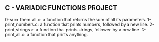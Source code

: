 C - VARIADIC FUNCTIONS PROJECT
-------------------------------

0-sum_them_all.c: a function that returns the sum of all its parameters.
1-print_numbers.c: a function that prints numbers, followed by a new line.
2-print_strings.c:  a function that prints strings, followed by a new line.
3-print_all.c: a function that prints anything.
